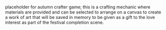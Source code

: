 placeholder for autumn crafter game; this is a crafting mechanic where materials are provided and can be selected to arrange on a canvas to create a work of art that will be saved in memory to be given as a gift to the love interest as part of the festival completion scene.